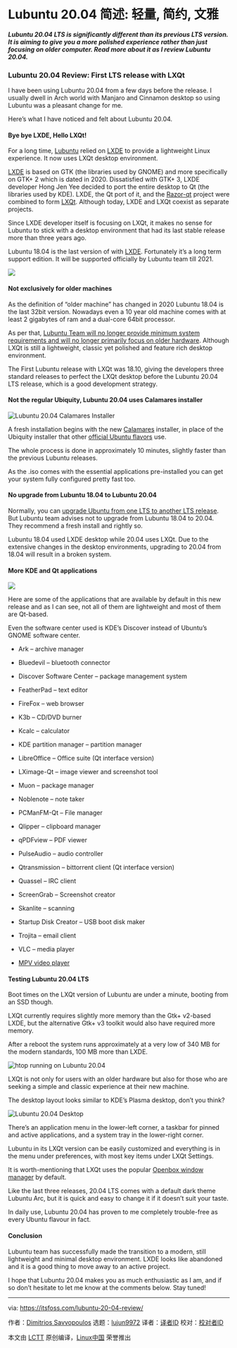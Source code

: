 [#]: collector: (lujun9972)
[#]: translator: (qfzy1233)
[#]: reviewer: ( )
[#]: publisher: ( )
[#]: url: ( )
[#]: subject: (Lubuntu 20.04 Review: Lightweight, Minimalistic, Polished)
[#]: via: (https://itsfoss.com/lubuntu-20-04-review/)
[#]: author: (Dimitrios Savvopoulos https://itsfoss.com/author/dimitrios/)

Lubuntu 20.04 简述: 轻量, 简约, 文雅
======

_**Lubuntu 20.04 LTS is significantly different than its previous LTS version. It is aiming to give you a more polished experience rather than just focusing on older computer. Read more about it as I review Lubuntu 20.04.**_

### Lubuntu 20.04 Review: First LTS release with LXQt

I have been using Lubuntu 20.04 from a few days before the release. I usually dwell in Arch world with Manjaro and Cinnamon desktop so using Lubuntu was a pleasant change for me.

Here’s what I have noticed and felt about Lubuntu 20.04.

#### Bye bye LXDE, Hello LXQt!

For a long time, [Lubuntu][1] relied on [LXDE][2] to provide a lightweight Linux experience. It now uses LXQt desktop environment.

[LXDE][3] is based on GTK (the libraries used by GNOME) and more specifically on GTK+ 2 which is dated in 2020. Dissatisfied with GTK+ 3, LXDE developer Hong Jen Yee decided to port the entire desktop to Qt (the libraries used by KDE). LXDE, the Qt port of it, and the [Razor-qt][4] project were combined to form [LXQt][5]. Although today, LXDE and LXQt coexist as separate projects.

Since LXDE developer itself is focusing on LXQt, it makes no sense for Lubuntu to stick with a desktop environment that had its last stable release more than three years ago.

Lubuntu 18.04 is the last version of with [LXDE][3]. Fortunately it’s a long term support edition. It will be supported officially by Lubuntu team till 2021.

![][6]

#### Not exclusively for older machines

As the definition of “older machine” has changed in 2020 Lubuntu 18.04 is the last 32bit version. Nowadays even a 10 year old machine comes with at least 2 gigabytes of ram and a dual-core 64bit processor.

As per that, [Lubuntu Team will no longer provide minimum system requirements and will no longer primarily focus on older hardware][7]. Although LXQt is still a lightweight, classic yet polished and feature rich desktop environment.

The First Lubuntu release with LXQt was 18.10, giving the developers three standard releases to perfect the LXQt desktop before the Lubuntu 20.04 LTS release, which is a good development strategy.

#### Not the regular Ubiquity, Lubuntu 20.04 uses Calamares installer

![Lubuntu 20.04 Calamares Installer][8]

A fresh installation begins with the new [Calamares][9] installer, in place of the Ubiquity installer that other [official Ubuntu flavors][10] use.

The whole process is done in approximately 10 minutes, slightly faster than the previous Lubuntu releases.

As the .iso comes with the essential applications pre-installed you can get your system fully configured pretty fast too.

#### No upgrade from Lubuntu 18.04 to Lubuntu 20.04

Normally, you can [upgrade Ubuntu from one LTS to another LTS release][11]. But Lubuntu team advises not to upgrade from Lubuntu 18.04 to 20.04. They recommend a fresh install and rightly so.

Lubuntu 18.04 used LXDE desktop while 20.04 uses LXQt. Due to the extensive changes in the desktop environments, upgrading to 20.04 from 18.04 will result in a broken system.

#### **More KDE and Qt applications**

![][12]

Here are some of the applications that are available by default in this new release and as I can see, not all of them are lightweight and most of them are Qt-based.

Even the software center used is KDE’s Discover instead of Ubuntu’s GNOME software center.

  * Ark – archive manager
  * Bluedevil – bluetooth connector
  * Discover Software Center – package management system
  * FeatherPad – text editor
  * FireFox – web browser
  * K3b – CD/DVD burner
  * Kcalc – calculator
  * KDE partition manager – partition manager
  * LibreOffice – Office suite (Qt interface version)
  * LXimage-Qt – image viewer and screenshot tool
  * Muon – package manager


  * Noblenote – note taker
  * PCManFM-Qt – File manager
  * Qlipper – clipboard manager
  * qPDFview – PDF viewer
  * PulseAudio – audio controller
  * Qtransmission – bittorrent client (Qt interface version)
  * Quassel – IRC client
  * ScreenGrab – Screenshot creator
  * Skanlite – scanning
  * Startup Disk Creator – USB boot disk maker
  * Trojita – email client
  * VLC – media player
  * [MPV video player][13]



#### Testing Lubuntu 20.04 LTS

Boot times on the LXQt version of Lubuntu are under a minute, booting from an SSD though.

LXQt currently requires slightly more memory than the Gtk+ v2-based LXDE, but the alternative Gtk+ v3 toolkit would also have required more memory.

After a reboot the system runs approximately at a very low of 340 MB for the modern standards, 100 MB more than LXDE.

![htop running on Lubuntu 20.04][14]

LXQt is not only for users with an older hardware but also for those who are seeking a simple and classic experience at their new machine.

The desktop layout looks similar to KDE’s Plasma desktop, don’t you think?

![Lubuntu 20.04 Desktop][15]

There’s an application menu in the lower-left corner, a taskbar for pinned and active applications, and a system tray in the lower-right corner.

Lubuntu in its LXQt version can be easily customized and everything is in the menu under preferences, with most key items under LXQt Settings.

It is worth-mentioning that LXQt uses the popular [Openbox window manager][16] by default.

Like the last three releases, 20.04 LTS comes with a default dark theme Lubuntu Arc, but it is quick and easy to change it if it doesn’t suit your taste.

In daily use, Lubuntu 20.04 has proven to me completely trouble-free as every Ubuntu flavour in fact.

#### Conclusion

Lubuntu team has successfully made the transition to a modern, still lightweight and minimal desktop environment. LXDE looks like abandoned and it is a good thing to move away to an active project.

I hope that Lubuntu 20.04 makes you as much enthusiastic as I am, and if so don’t hesitate to let me know at the comments below. Stay tuned!

--------------------------------------------------------------------------------

via: https://itsfoss.com/lubuntu-20-04-review/

作者：[Dimitrios Savvopoulos][a]
选题：[lujun9972][b]
译者：[译者ID](https://github.com/译者ID)
校对：[校对者ID](https://github.com/校对者ID)

本文由 [LCTT](https://github.com/LCTT/TranslateProject) 原创编译，[Linux中国](https://linux.cn/) 荣誉推出

[a]: https://itsfoss.com/author/dimitrios/
[b]: https://github.com/lujun9972
[1]: https://lubuntu.me/
[2]: https://github.com/lxde
[3]: https://lxde.org/
[4]: https://web.archive.org/web/20160220061334/http://razor-qt.org/
[5]: https://lxqt.org/
[6]: https://i1.wp.com/itsfoss.com/wp-content/uploads/2020/04/Lubuntu-20-04-review.jpg?ssl=1
[7]: https://itsfoss.com/lubuntu-no-more-old-distro/
[8]: https://i2.wp.com/itsfoss.com/wp-content/uploads/2020/04/lubuntu-20-04-installer.jpg?ssl=1
[9]: https://calamares.io/
[10]: https://itsfoss.com/which-ubuntu-install/
[11]: https://itsfoss.com/upgrade-ubuntu-version/
[12]: https://i2.wp.com/itsfoss.com/wp-content/uploads/2020/04/Lubuntu-20.04.gif?ssl=1
[13]: https://itsfoss.com/mpv-video-player/
[14]: https://i2.wp.com/itsfoss.com/wp-content/uploads/2020/04/htop.jpg?fit=800%2C629&ssl=1
[15]: https://i2.wp.com/itsfoss.com/wp-content/uploads/2020/04/Lubuntu-20.04-desktop.jpg?fit=800%2C450&ssl=1
[16]: https://en.wikipedia.org/wiki/Openbox
